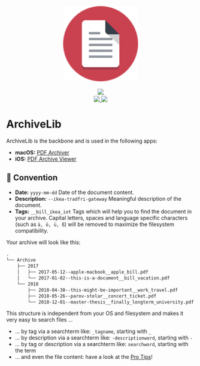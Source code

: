 <div align="center">
<a href="https://geo.itunes.apple.com/us/app/pdf-archiver/id1352719750?mt=12&app=apps" target="itunes_store">
  <img src="assets/AppIcon.svg" width="200px">
</a>
<br>
<br>
<a href="https://geo.itunes.apple.com/us/app/pdf-archiver/id1352719750?mt=12&app=apps">
<img src="https://linkmaker.itunes.apple.com/en-us/badge-lrg.svg?releaseDate=2018-02-28T00:00:00Z&kind=desktopapp&bubble=macos_apps" width="165px">
</a>
<br>
<a href="https://travis-ci.org/PDF-Archiver/ArchiveLib">
<img src="https://travis-ci.org/PDF-Archiver/ArchiveLib.svg?branch=develop">
</a>
<a href="https://codecov.io/gh/PDF-Archiver/ArchiveLib">
<img src="https://codecov.io/gh/PDF-Archiver/ArchiveLib/branch/develop/graph/badge.svg">
</a>
</div>


# ArchiveLib

ArchiveLib is the backbone and is used in the following apps:
* **macOS:** [PDF Archiver](https://geo.itunes.apple.com/us/app/pdf-archiver/id1352719750?mt=12&app=apps)
* **iOS:** [PDF Archive Viewer](https://itunes.apple.com/app/apple-store/id1433801905?pt=118993774&ct=GitHub&mt=8)


## :scroll: Convention

* **Date:** `yyyy-mm-dd` Date of the document content.
* **Description:** `--ikea-tradfri-gateway` Meaningful description of the document.
* **Tags:** `__bill_ikea_iot` Tags which will help you to find the document in your archive.
Capital letters, spaces and language specific characters (such as `ä, ö, ü, ß`) will be removed to maximize the filesystem compatibility.

Your archive will look like this:
```
.
└── Archive
    ├── 2017
    │   ├── 2017-05-12--apple-macbook__apple_bill.pdf
    │   └── 2017-01-02--this-is-a-document__bill_vacation.pdf
    └── 2018
        ├── 2018-04-30--this-might-be-important__work_travel.pdf
        ├── 2018-05-26--parov-stelar__concert_ticket.pdf
        └── 2018-12-01--master-thesis__finally_longterm_university.pdf
```

This structure is independent from your OS and filesystem and makes it very easy to search files ...
* ... by tag via a searchterm like: `_tagname`, starting with `_`
* ... by description via a searchterm like: `-descriptionword`, starting with `-`
* ... by tag or description via a searchterm like: `searchword`,  starting with the term
* ... and even the file content: have a look at the [Pro Tips](#pro-tips)!
